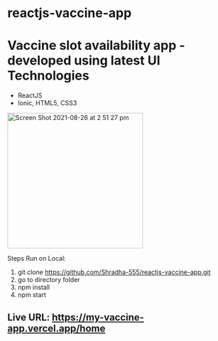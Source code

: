 # reactjs-vaccine-app
# Vaccine slot availability app - developed using latest UI Technologies
- ReactJS
- Ionic, HTML5, CSS3

<img width="305" alt="Screen Shot 2021-08-26 at 2 51 27 pm" src="https://user-images.githubusercontent.com/67840651/130937451-6b8f017d-862b-4986-8f95-223bba8604c8.png">


Steps Run on Local:
1) git clone https://github.com/Shradha-555/reactjs-vaccine-app.git
2) go to directory folder
3) npm install
4) npm start

## Live URL: https://my-vaccine-app.vercel.app/home 

